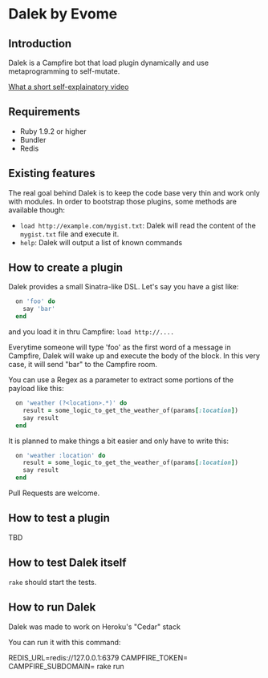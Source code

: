 # Dalek by Evome


## Introduction

Dalek is a Campfire bot that load plugin dynamically and use
metaprogramming to self-mutate.

[What a short self-explainatory video](http://www.youtube.com/watch?v=IvZMTtdGvi4)

## Requirements

* Ruby 1.9.2 or higher
* Bundler
* Redis

## Existing features

The real goal behind Dalek is to keep the code base very thin and work
only with modules. In order to bootstrap those plugins, some methods are
available though:

* `load http://example.com/mygist.txt`: Dalek will read the content of
  the `mygist.txt` file and execute it.
* `help`: Dalek will output a list of known commands

## How to create a plugin

Dalek provides a small Sinatra-like DSL. Let's say you have a gist like:

```ruby
  on 'foo' do
    say 'bar'
  end
```

and you load it in thru Campfire: `load http://....`

Everytime someone will type 'foo' as the first word of a message in
Campfire, Dalek will wake up and execute the body of the block. In this
very case, it will send "bar" to the Campfire room.

You can use a Regex as a parameter to extract some portions of the
payload like this:

```ruby
  on 'weather (?<location>.*)' do
    result = some_logic_to_get_the_weather_of(params[:location])
    say result
  end
```

It is planned to make things a bit easier and only have to write this:

```ruby
  on 'weather :location' do
    result = some_logic_to_get_the_weather_of(params[:location])
    say result
  end
```

Pull Requests are welcome.


## How to test a plugin

TBD

## How to test Dalek itself

`rake` should start the tests.

## How to run Dalek

Dalek was made to work on Heroku's "Cedar" stack

You can run it with this command:

REDIS_URL=redis://127.0.0.1:6379 CAMPFIRE_TOKEN=<token> CAMPFIRE_SUBDOMAIN=<subdomain> rake run
